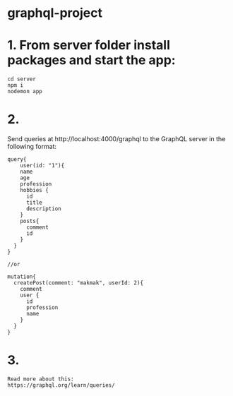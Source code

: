 # graphql-project

# 1. From server folder install packages and start the app:
```
cd server
npm i
nodemon app
```

# 2. 
Send queries at http://localhost:4000/graphql to the GraphQL server in the following format:

```
query{
	user(id: "1"){
    name
    age
    profession
    hobbies {
      id
      title
      description
    }
    posts{
      comment
      id
    }
  }
}

//or

mutation{
  createPost(comment: "makmak", userId: 2){
    comment
    user {
      id
      profession
      name
    }
  }
}

```

# 3. 
```
Read more about this:
https://graphql.org/learn/queries/
```